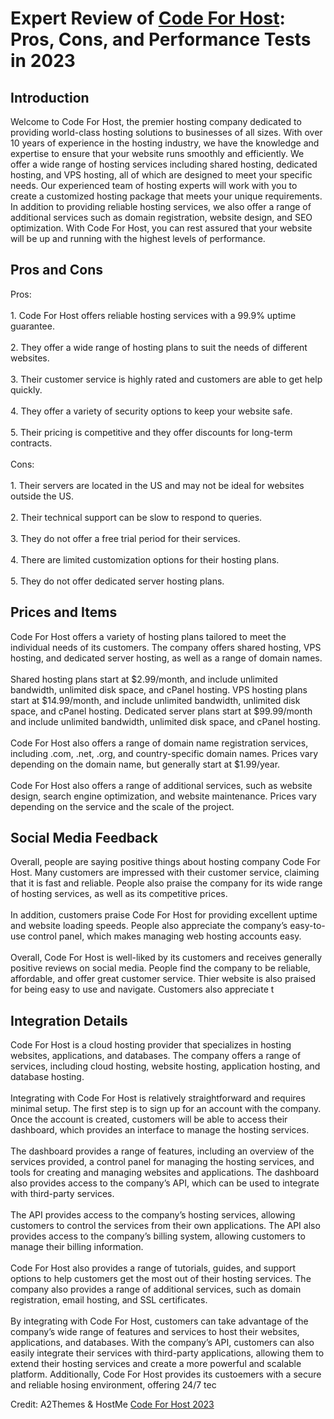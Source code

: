 <h1>Expert Review of <a href="https://a2themes.com/code-for-host-reviews">Code For Host</a>: Pros, Cons, and Performance Tests in 2023</h1>
<h2>Introduction</h2>
Welcome to Code For Host, the premier hosting company dedicated to providing world-class hosting solutions to businesses of all sizes. With over 10 years of experience in the hosting industry, we have the knowledge and expertise to ensure that your website runs smoothly and efficiently. We offer a wide range of hosting services including shared hosting, dedicated hosting, and VPS hosting, all of which are designed to meet your specific needs. Our experienced team of hosting experts will work with you to create a customized hosting package that meets your unique requirements. In addition to providing reliable hosting services, we also offer a range of additional services such as domain registration, website design, and SEO optimization. With Code For Host, you can rest assured that your website will be up and running with the highest levels of performance.
<h2>Pros and Cons</h2>
Pros:<br><br>1. Code For Host offers reliable hosting services with a 99.9% uptime guarantee.<br><br>2. They offer a wide range of hosting plans to suit the needs of different websites.<br><br>3. Their customer service is highly rated and customers are able to get help quickly.<br><br>4. They offer a variety of security options to keep your website safe.<br><br>5. Their pricing is competitive and they offer discounts for long-term contracts.<br><br>Cons:<br><br>1. Their servers are located in the US and may not be ideal for websites outside the US.<br><br>2. Their technical support can be slow to respond to queries.<br><br>3. They do not offer a free trial period for their services.<br><br>4. There are limited customization options for their hosting plans.<br><br>5. They do not offer dedicated server hosting plans.
<h2>Prices and Items</h2>
Code For Host offers a variety of hosting plans tailored to meet the individual needs of its customers. The company offers shared hosting, VPS hosting, and dedicated server hosting, as well as a range of domain names. <br><br>Shared hosting plans start at $2.99/month, and include unlimited bandwidth, unlimited disk space, and cPanel hosting. VPS hosting plans start at $14.99/month, and include unlimited bandwidth, unlimited disk space, and cPanel hosting. Dedicated server plans start at $99.99/month and include unlimited bandwidth, unlimited disk space, and cPanel hosting. <br><br>Code For Host also offers a range of domain name registration services, including .com, .net, .org, and country-specific domain names. Prices vary depending on the domain name, but generally start at $1.99/year. <br><br>Code For Host also offers a range of additional services, such as website design, search engine optimization, and website maintenance. Prices vary depending on the service and the scale of the project.
<h2>Social Media Feedback</h2>
Overall, people are saying positive things about hosting company Code For Host. Many customers are impressed with their customer service, claiming that it is fast and reliable. People also praise the company for its wide range of hosting services, as well as its competitive prices.<br><br>In addition, customers praise Code For Host for providing excellent uptime and website loading speeds. People also appreciate the company’s easy-to-use control panel, which makes managing web hosting accounts easy.<br><br>Overall, Code For Host is well-liked by its customers and receives generally positive reviews on social media. People find the company to be reliable, affordable, and offer great customer service. Thier website is also praised for being easy to use and navigate. Customers also appreciate t
<h2>Integration Details</h2>
Code For Host is a cloud hosting provider that specializes in hosting websites, applications, and databases. The company offers a range of services, including cloud hosting, website hosting, application hosting, and database hosting.<br><br>Integrating with Code For Host is relatively straightforward and requires minimal setup. The first step is to sign up for an account with the company. Once the account is created, customers will be able to access their dashboard, which provides an interface to manage the hosting services.<br><br>The dashboard provides a range of features, including an overview of the services provided, a control panel for managing the hosting services, and tools for creating and managing websites and applications. The dashboard also provides access to the company’s API, which can be used to integrate with third-party services.<br><br>The API provides access to the company’s hosting services, allowing customers to control the services from their own applications. The API also provides access to the company’s billing system, allowing customers to manage their billing information.<br><br>Code For Host also provides a range of tutorials, guides, and support options to help customers get the most out of their hosting services. The company also provides a range of additional services, such as domain registration, email hosting, and SSL certificates.<br><br>By integrating with Code For Host, customers can take advantage of the company’s wide range of features and services to host their websites, applications, and databases. With the company’s API, customers can also easily integrate their services with third-party applications, allowing them to extend their hosting services and create a more powerful and scalable platform. Additionally, Code For Host provides its custoemers with a secure and reliable hosing environment, offering 24/7 tec
<p>Credit: A2Themes & HostMe <a href="https://a2themes.com/code-for-host-reviews">Code For Host 2023</a></p>